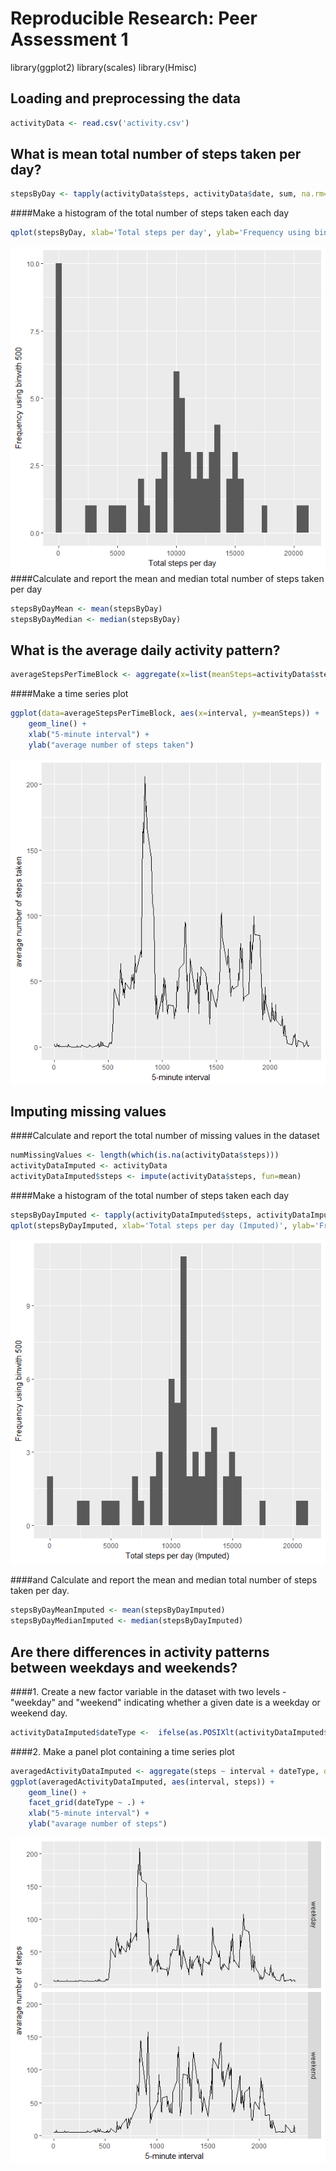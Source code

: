 # Reproducible Research: Peer Assessment 1
library(ggplot2)
library(scales)
library(Hmisc)

## Loading and preprocessing the data
```r
activityData <- read.csv('activity.csv')
```
## What is mean total number of steps taken per day?

```r
stepsByDay <- tapply(activityData$steps, activityData$date, sum, na.rm=TRUE)
```

####Make a histogram of the total number of steps taken each day
```r
qplot(stepsByDay, xlab='Total steps per day', ylab='Frequency using binwith 500', binwidth=500)
```
![alt text](pictures/rplot.png)
####Calculate and report the mean and median total number of steps taken per day
```r
stepsByDayMean <- mean(stepsByDay)
stepsByDayMedian <- median(stepsByDay)
```

## What is the average daily activity pattern?
```r
averageStepsPerTimeBlock <- aggregate(x=list(meanSteps=activityData$steps), by=list(interval=activityData$interval), FUN=mean, na.rm=TRUE)
```
####Make a time series plot
```r
ggplot(data=averageStepsPerTimeBlock, aes(x=interval, y=meanSteps)) +
    geom_line() +
    xlab("5-minute interval") +
    ylab("average number of steps taken") 
```
![alt text](pictures/ggplot.png)
## Imputing missing values
####Calculate and report the total number of missing values in the dataset
```r
numMissingValues <- length(which(is.na(activityData$steps)))
activityDataImputed <- activityData
activityDataImputed$steps <- impute(activityData$steps, fun=mean)
```

####Make a histogram of the total number of steps taken each day
```r
stepsByDayImputed <- tapply(activityDataImputed$steps, activityDataImputed$date, sum)
qplot(stepsByDayImputed, xlab='Total steps per day (Imputed)', ylab='Frequency using binwith 500', binwidth=500)
```
![alt text](pictures/qplot.png)

####and Calculate and report the mean and median total number of steps taken per day.
```r
stepsByDayMeanImputed <- mean(stepsByDayImputed)
stepsByDayMedianImputed <- median(stepsByDayImputed)
```
## Are there differences in activity patterns between weekdays and weekends?

####1. Create a new factor variable in the dataset with two levels - "weekday" and "weekend" indicating whether a given date is a weekday or weekend day.
```r
activityDataImputed$dateType <-  ifelse(as.POSIXlt(activityDataImputed$date)$wday %in% c(0,6), 'weekend', 'weekday')
```
####2. Make a panel plot containing a time series plot

```r
averagedActivityDataImputed <- aggregate(steps ~ interval + dateType, data=activityDataImputed, mean)
ggplot(averagedActivityDataImputed, aes(interval, steps)) + 
    geom_line() + 
    facet_grid(dateType ~ .) +
    xlab("5-minute interval") + 
    ylab("avarage number of steps")
```
![Alt text](pictures/ggplot1and2.png)